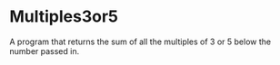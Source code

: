 # Multiples3or5
A program that returns the sum of all the multiples of 3 or 5 below the number passed in. 
